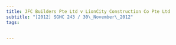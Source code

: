 ```yaml
---
title: JFC Builders Pte Ltd v LionCity Construction Co Pte Ltd 
subtitle: "[2012] SGHC 243 / 30\_November\_2012"
tags:


---
```


